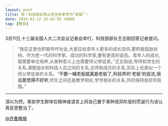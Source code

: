 ```yaml
---
layout: post
title: 惊！科技部长禁止学生称老师为“老板”！
date: 2019-03-12 10:45:50 +0800
tag: [教育]
---
```


3月11日,十三届全国人大二次会议记者会举行，科技部部长王志刚回答记者提问。

> “我在这里也积极呼吁社会,大家应给青年人更多的成长空间,要积极鼓励扶持。作为老一代的科学家、成功的科学家,要有更高的姿态。青年人的成长,既需要单位培养,从某种意义上也需要师父带徒弟。”王志刚说,导师和学生的关系,课题组长和科技人员之间的关系,总师和成员的关系,实际上也类似一个师父带徒弟的关系。“**不要一喊老板就真是老板了,科技界的‘老板’的说法,我总是觉得不好听**,师生之间还是教学相长,学学相长的关系,共同保持良好的氛围。”

***
深以为然。某些学生群体在精神或语言上将自己置于某种诡异阶层的荒诞行为该认真反思整治了。

[@齐鲁晚报](http://epaper.qlwb.com.cn/qlwb/content/20190312/ArticelA03002FM.htm)